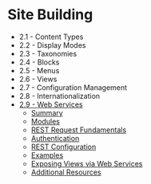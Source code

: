 # Site Building

- 2.1 - Content Types
- 2.2 - Display Modes
- 2.3 - Taxonomies
- 2.4 - Blocks
- 2.5 - Menus
- 2.6 - Views
- 2.7 - Configuration Management
- 2.8 - Internationalization
- [2.9 - Web Services](2.9-web-services.md)
  - [Summary](2.9-web-services.md#summary)
  - [Modules](2.9-web-services.md#modules)
  - [REST Request Fundamentals](2.9-web-services.md#rest-request-fundamentals)
  - [Authentication](2.9-web-services.md#authentication)
  - [REST Configuration](2.9-web-services.md#rest-configuration)
  - [Examples](2.9-web-services.md#examples)
  - [Exposing Views via Web Services](2.9-web-services.md#exposing-views-via-web-services)
  - [Additional Resources](2.9-web-services.md#additional-resources)
